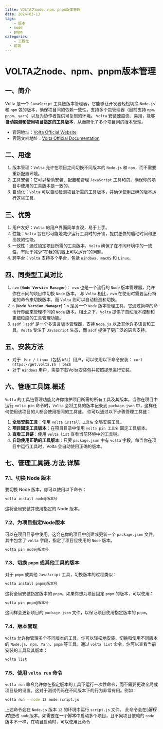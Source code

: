 ```yaml
---
title: VOLTA之node、npm、pnpm版本管理
date: 2024-03-13
tags:
	- 版本
  - node
  - pnpm
categories:
	- 工程化
  - 前端
---
```

# VOLTA之node、npm、pnpm版本管理

## 一、简介

Volta 是一个 `JavaScript` 工具链版本管理器，它能够让开发者轻松切换 `Node.js` 和 `npm` 包的版本，确保项目间的依赖一致性，支持多个包管理器（目前支持 `npm`、`pnpm`、`yarn`）以及为协作者提供可复制的环境。
`Volta` 安装速度快、易用，能够**自动探测和使用项目指定的工具版本**，从而简化了多个项目间的版本管理。

- 官网地址：[Volta Official Website](https://volta.sh/)
- 官网文档地址：[Volta Official Documentation](https://volta.sh/)

## 二、用途

1. 版本管理：`Volta` 允许在项目之间切换不同版本的 `Node.js` 和 `npm`，而不需要重新配置环境。
2. 工具安装：它可以帮助安装、配置和管理 `JavaScript` 工具和包，确保你的项目中使用的工具版本是一致的。
3. 自动化：`Volta` 可以自动检测项目所需的工具版本，并确保使用正确的版本运行这些工具。

## 三、优势

1. 用户友好：`Volta` 的用户界面简单直观，易于上手。
2. 性能：`Volta` 旨在尽可能地减少运行工具时的开销，提供更快的启动时间和更高效的性能。
3. 一致性：通过锁定项目所需的工具版本，`Volta` 确保了在不同环境中的一致性，有助于减少“在我的机器上可以运行”的问题。
4. 跨平台：`Volta` 支持多个平台，包括 `Windows`、`macOS` 和 `Linux`。

## 四、同类型工具对比

1. `nvm`  (**`Node Version Manager`**)：
   `nvm` 也是一个流行的 `Node` 版本管理器，允许你在不同的项目中切换 `Node` 版本。
   与 `Volta` 相比，`nvm` 在使用时需要运行特定的命令来切换版本，而 `Volta` 则可以自动检测和切换。
2. `n` (**`Node Version Manager`**)：`n` 是另一个 `Node` 版本管理工具，它通过简单的命令行界面来管理不同的 `Node` 版本。相比之下，`Volta` 提供了自动版本控制和更细粒度的工具管理功能。
3. `asdf`：`asdf` 是一个多语言版本管理器，支持 `Node.js` 以及其他许多语言和工具。`Volta` 专注于 `JavaScript` 生态，而 `asdf` 提供了更广泛的语言支持。

## 五、安装方法

- 对于 ` Mac / Linux`（包括 `WSL`）用户，可以使用以下命令安装：
  `curl https://get.volta.sh | bash`
- 对于 `Windows` 用户，需要下载Volta安装包并按照提示进行安装。

## 六、管理工具链.概述

`Volta` 的工具链管理功能允许你维护项目所需的所有工具及其版本。当你在项目中运行 `volta pin` 命令时，`Volta` 会将工具的版本记录到 `package.json` 中，这样任何使用该项目的人都会使用相同的工具链。
你可以通过以下步骤管理工具链：

1. **全局安装工具**：使用 `volta install 工具名` 全局安装工具。
2. **项目固定工具版本**：在项目目录中使用 `volta pin 工具名` 固定工具版本。
3. **查看工具链**：使用 `volta list` 查看当前环境中的工具链。
4. **自动使用正确的工具版本**：只要 `package.json` 中有 `volta` 字段，每当你在项目中运行工具时，Volta 会自动使用正确的版本。

## 七、管理工具链.方法.详解

### 7.1、切换 Node 版本

要切换 Node 版本，你可以使用以下命令：

```bash
volta install node@版本号
```

这将全局安装并使用指定的 Node 版本。

### 7.2、为项目指定Node版本

可以在项目目录中使用，这会在你的项目中创建或更新一个 `package.json` 文件，其中包含了 `volta` 字段，指定了项目应使用的 `Node` 版本。

```bash
volta pin node@版本号
```

### 7.3、切换 `pnpm` 或其他工具的版本

对于 `pnpm` 或其他 `JavaScript` 工具，切换版本的过程类似：

```bash
volta install pnpm@版本号
```

这将全局安装指定版本的 `pnpm`。如果你想为项目固定 `pnpm` 的版本，可以使用：

```bash
volta pin pnpm@版本号
```

这同样会更新项目的 `package.json` 文件，以保证项目使用指定版本的 `pnpm`。

### 7.4、版本管理

`Volta` 允许你管理多个不同版本的工具，你可以轻松地安装、切换和使用不同版本的 `Node.js`、`npm`、`Yarn`、`pnpm` 等工具。通过 `volta list` 命令，你可以查看当前安装的工具及其版本：

```bash
volta list
```

### 7.5、使用 `volta run` 命令

`volta run` 命令允许你在指定版本的工具下运行一次性命令，而不需要更改全局或项目级的设置。这对于测试代码在不同版本下的行为非常有用。例如：

```bash
volta run --node 12 node script.js
```

上述命令会在 `Node.js` 版本 `12` 的环境中运行 `script.js` 文件。
此命令会在[***运行时***]更改 `node`版本，如需要在一个脚本中启动多个项目，且不同项目依赖的 `node`版本不一样，在项目启动时，可以使用此命令
